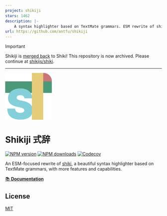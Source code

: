 ```yaml
---
project: shikiji
stars: 1462
description: |-
    A syntax highlighter based on TextMate grammars. ESM rewrite of shiki, with more features and capabilities.
url: https://github.com/antfu/shikiji
---
```


> [!IMPORTANT]
> Shikiji is [merged back](https://github.com/shikijs/shiki/pull/557) to Shiki! This repository is now archived. Please continue at [shikijs/shiki](https://github.com/shikijs/shiki).

---

<img src="https://raw.githubusercontent.com/antfu/shikiji/main/docs/public/logo.svg" width="150" alt="Shikiji Logo" />

# Shikiji 式辞

[![NPM version](https://img.shields.io/npm/v/shikiji?color=32A9C3&labelColor=1B3C4A&label=npm)](https://www.npmjs.com/package/shikiji)
[![NPM downloads](https://img.shields.io/npm/dm/shikiji?color=32A9C3&labelColor=1B3C4A&label=downloads)](https://www.npmjs.com/package/shikiji)
[![Codecov](https://img.shields.io/codecov/c/github/antfu/shikiji?token=B85J0E2I7I&style=flat&labelColor=1B3C4A&color=32A9C3&precision=1)](https://app.codecov.io/gh/antfu/shikiji)

An ESM-focused rewrite of [shiki](https://github.com/shikijs/shiki), a beautiful syntax highlighter based on TextMate grammars, with more features and capabilities.

[📚 **Documentation**](https://shikiji.netlify.app)

## License

[MIT](./LICENSE)

